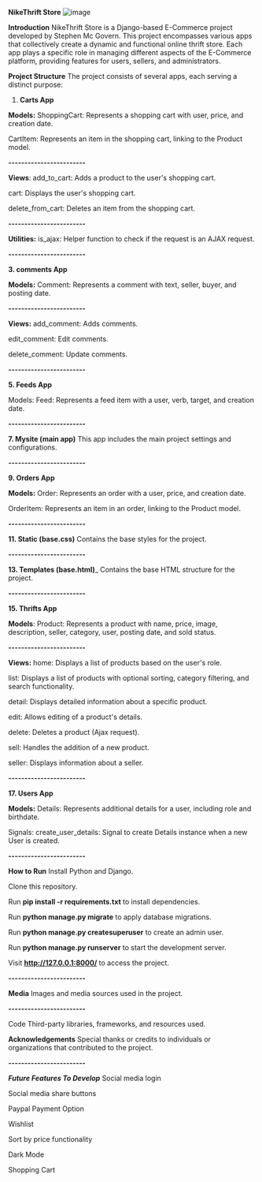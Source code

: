**NikeThrift Store**
![image](https://github.com/MayaJJ/nikethriftstore/assets/127303012/cec60377-f970-44ae-a123-05b1b1a42674)

**Introduction**
NikeThrift Store is a Django-based E-Commerce project developed by Stephen Mc Govern. This project encompasses various apps that collectively create a dynamic and functional online thrift store. Each app plays a specific role in managing different aspects of the E-Commerce platform, providing features for users, sellers, and administrators.

**Project Structure**
The project consists of several apps, each serving a distinct purpose:

1. **Carts App**
   
**Models:**
ShoppingCart: Represents a shopping cart with user, price, and creation date.




CartItem: Represents an item in the shopping cart, linking to the Product model.



**------------------------**


**Views**:
add_to_cart: Adds a product to the user's shopping cart.




cart: Displays the user's shopping cart.




delete_from_cart: Deletes an item from the shopping cart.




**------------------------**





**Utilities:**
is_ajax: Helper function to check if the request is an AJAX request.





**------------------------**




**3. comments App**




**Models:**
Comment: Represents a comment with text, seller, buyer, and posting date.





**------------------------**




**Views:**
add_comment: Adds comments.



edit_comment: Edit comments.




delete_comment: Update comments.




**------------------------**




**5. Feeds App**




Models:
Feed: Represents a feed item with a user, verb, target, and creation date.




**------------------------**




**7. Mysite (main app)**
This app includes the main project settings and configurations.




**------------------------**




**9. Orders App**



**Models:**
Order: Represents an order with a user, price, and creation date.




OrderItem: Represents an item in an order, linking to the Product model.




**------------------------**




**11. Static (base.css)**
Contains the base styles for the project.




**------------------------**




**13. Templates (base.html)**_
Contains the base HTML structure for the project.




**------------------------**





**15. Thrifts App**




**Models**:
Product: Represents a product with name, price, image, description, seller, category, user, posting date, and sold status.




**------------------------**




**Views:**
home: Displays a list of products based on the user's role.




list: Displays a list of products with optional sorting, category filtering, and search functionality.




detail: Displays detailed information about a specific product.




edit: Allows editing of a product's details.




delete: Deletes a product (Ajax request).




sell: Handles the addition of a new product.




seller: Displays information about a seller.




**------------------------**





**17. Users App**




**Models:**
Details: Represents additional details for a user, including role and birthdate.




Signals:
create_user_details: Signal to create Details instance when a new User is created.




**------------------------**




**How to Run**
Install Python and Django.





Clone this repository.





Run **pip install -r requirements.txt** to install dependencies.




Run **python manage.py migrate** to apply database migrations.





Run **python manage.py createsuperuser** to create an admin user.




Run **python manage.py runserver** to start the development server.




Visit **http://127.0.0.1:8000/** to access the project.





**------------------------**





**Media**
Images and media sources used in the project.



**------------------------**




Code
Third-party libraries, frameworks, and resources used.





**Acknowledgements**
Special thanks or credits to individuals or organizations that contributed to the project.




**------------------------**





_**Future Features To Develop**_
Social media login



Social media share buttons



Paypal Payment Option



Wishlist




Sort by price functionality




Dark Mode



Shopping Cart
